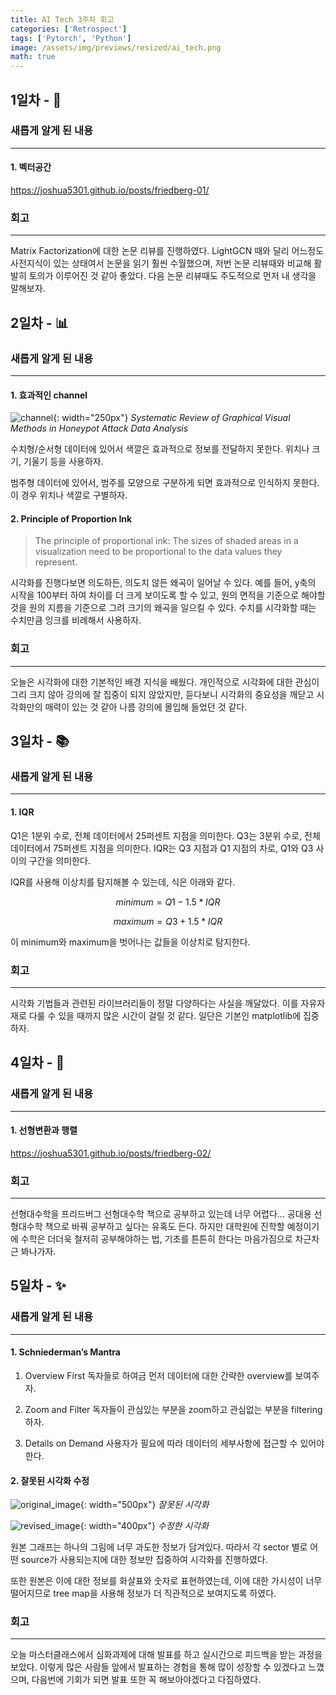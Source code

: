 ```yaml
---
title: AI Tech 3주차 회고
categories: ['Retrospect']
tags: ['Pytorch', 'Python']
image: /assets/img/previews/resized/ai_tech.png
math: true
---
```


## 1일차 - 🚀

### 새롭게 알게 된 내용
---

#### 1. 벡터공간

<https://joshua5301.github.io/posts/friedberg-01/>


### 회고
---

Matrix Factorization에 대한 논문 리뷰를 진행하였다. LightGCN 때와 달리 어느정도 사전지식이 있는 상태여서 논문을 읽기 훨씬 수월했으며, 저번 논문 리뷰때와 비교해 활발히 토의가 이루어진 것 같아 좋았다. 다음 논문 리뷰때도 주도적으로 먼저 내 생각을 말해보자.

## 2일차 - 📊

### 새롭게 알게 된 내용
---

#### 1. 효과적인 channel

![channel](/assets/img/contents/week-3/channel.png){: width="250px"}
_Systematic Review of Graphical Visual Methods in Honeypot Attack Data Analysis_ 

수치형/순서형 데이터에 있어서 색깔은 효과적으로 정보를 전달하지 못한다.
위치나 크기, 기울기 등을 사용하자.

범주형 데이터에 있어서, 범주를 모양으로 구분하게 되면 효과적으로 인식하지 못한다.
이 경우 위치나 색깔로 구별하자.

#### 2. Principle of Proportion Ink

> The principle of proportional ink: The sizes of shaded areas in a visualization need to be proportional to the data values they represent.

시각화를 진행다보면 의도하든, 의도치 않든 왜곡이 일어날 수 있다.
예를 들어, y축의 시작을 100부터 하여 차이를 더 크게 보이도록 할 수 있고,
원의 면적을 기준으로 해야할 것을 원의 지름을 기준으로 그려 크기의 왜곡을 일으킬 수 있다.
수치를 시각화할 때는 수치만큼 잉크를 비례해서 사용하자.

### 회고
---

오늘은 시각화에 대한 기본적인 배경 지식을 배웠다. 개인적으로 시각화에 대한 관심이 그리 크지 않아 강의에 잘 집중이 되지 않았지만, 듣다보니 시각화의 중요성을 깨닫고 시각화만의 매력이 있는 것 같아 나름 강의에 몰입해 들었던 것 같다.


## 3일차 - 📚

### 새롭게 알게 된 내용
---

#### 1. IQR

Q1은 1분위 수로, 전체 데이터에서 25퍼센트 지점을 의미한다. 
Q3는 3분위 수로, 전체 데이터에서 75퍼센트 지점을 의미한다.
IQR는 Q3 지점과 Q1 지점의 차로, Q1와 Q3 사이의 구간을 의미한다.

IQR를 사용해 이상치를 탐지해볼 수 있는데, 식은 아래와 같다.

$$
minimum = Q1 - 1.5 * IQR
$$

$$
maximum = Q3 + 1.5 * IQR
$$

이 minimum와 maximum을 벗어나는 값들을 이상치로 탐지한다.

### 회고
---
시각화 기법들과 관련된 라이브러리들이 정말 다양하다는 사실을 깨달았다. 이를 자유자재로 다룰 수 있을 때까지 많은 시간이 걸릴 것 같다. 일단은 기본인 matplotlib에 집중하자.

## 4일차 - 🔢

### 새롭게 알게 된 내용
---

#### 1. 선형변환과 행렬

<https://joshua5301.github.io/posts/friedberg-02/>

### 회고
---
선형대수학을 프리드버그 선형대수학 책으로 공부하고 있는데 너무 어렵다... 공대용 선형대수학 책으로 바꿔 공부하고 싶다는 유혹도 든다. 하지만 대학원에 진학할 예정이기에 수학은 더더욱 철저히 공부해야하는 법, 기초를 튼튼히 한다는 마음가짐으로 차근차근 봐나가자.


## 5일차 - ✨

### 새롭게 알게 된 내용
---

#### 1. Schniederman’s Mantra 

1. Overview First
독자들로 하여금 먼저 데이터에 대한 간략한 overview를 보여주자.

2. Zoom and Filter
독자들이 관심있는 부분을 zoom하고 관심없는 부분을 filtering하자.

3. Details on Demand
사용자가 필요에 따라 데이터의 세부사항에 접근할 수 있어야 한다.

#### 2. 잘못된 시각화 수정

![original_image](/assets/img/contents/week-3/original_image.jpg){: width="500px"}
_잘못된 시각화_

![revised_image](/assets/img/contents/week-3/revised_image.png){: width="400px"}
_수정한 시각화_

원본 그래프는 하나의 그림에 너무 과도한 정보가 담겨있다. 따라서 각 sector 별로 어떤 source가 사용되는지에 대한 정보만 집중하여 시각화를 진행하였다.

또한 원본은 이에 대한 정보를 화살표와 숫자로 표현하였는데, 이에 대한 가시성이 너무 떨어지므로 tree map을 사용해 정보가 더 직관적으로 보여지도록 하였다.

### 회고
---
오늘 마스터클래스에서 심화과제에 대해 발표를 하고 실시간으로 피드백을 받는 과정을 보았다. 이렇게 많은 사람들 앞에서 발표하는 경험을 통해 많이 성장할 수 있겠다고 느꼈으며, 다음번에 기회가 되면 발표 또한 꼭 해보아야겠다고 다짐하였다.
